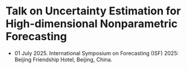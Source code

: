 # Talk on Uncertainty Estimation for High-dimensional Nonparametric Forecasting

* 01 July 2025. International Symposium on Forecasting (ISF) 2025: Beijing Friendship Hotel, Beijing, China.

